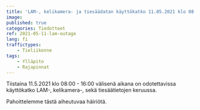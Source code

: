 ```yaml
---
title: 'LAM-, kelikamera- ja tiesäädatan käyttökatko 11.05.2021 klo 08:00 - 16:00'
image:
published: true
categories: Tiedotteet
ref: 2021-05-11-lam-outage
lang: fi
traffictypes:
    - Tieliikenne
tags:
    - Ylläpito
    - Rajapinnat
---
```


Tiistaina 11.5.2021 klo 08:00 - 16:00 välisenä aikana on odotettavissa käyttökatko LAM-, kelikamera-, sekä tiesäätietojen keruussa.
 
Pahoittelemme tästä aiheutuvaa häiriötä.
